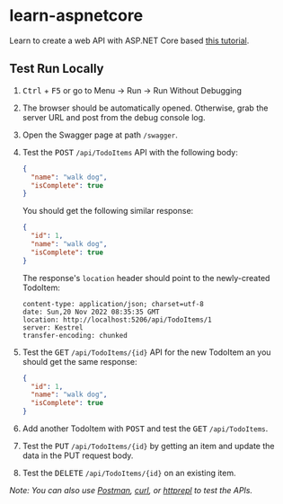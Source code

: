 # learn-aspnetcore

Learn to create a web API with ASP.NET Core based [this tutorial](https://learn.microsoft.com/en-us/aspnet/core/tutorials/first-web-api?view=aspnetcore-7.0&tabs=visual-studio-code).

## Test Run Locally

1. <kbd>Ctrl</kbd> + <kbd>F5</kbd> or go to Menu -> Run -> Run Without Debugging
2. The browser should be automatically opened. Otherwise, grab the server URL and post from the debug console log.
3. Open the Swagger page at path `/swagger`.
4. Test the <kbd>POST</kbd> `/api/TodoItems` API with the following body:

    ```json
    {
      "name": "walk dog",
      "isComplete": true
    }
    ```

    You should get the following similar response:

    ```json
    {
      "id": 1,
      "name": "walk dog",
      "isComplete": true
    }
    ```

    The response's `location` header should point to the newly-created TodoItem:

    ```headers
    content-type: application/json; charset=utf-8 
    date: Sun,20 Nov 2022 08:35:35 GMT 
    location: http://localhost:5206/api/TodoItems/1 
    server: Kestrel 
    transfer-encoding: chunked 
    ```

5. Test the <kbd>GET</kbd> `/api/TodoItems/{id}` API for the new TodoItem an you should get the same response:

    ```json
    {
      "id": 1,
      "name": "walk dog",
      "isComplete": true
    }
    ```

6. Add another TodoItem with <kbd>POST</kbd> and test the <kbd>GET</kbd> `/api/TodoItems`.
7. Test the <kbd>PUT</kbd> `/api/TodoItems/{id}` by getting an item and update the data in the PUT request body.
8. Test the <kbd>DELETE</kbd> `/api/TodoItems/{id}` on an existing item.

_Note: You can also use [Postman](https://www.postman.com/), [curl](https://terminalcheatsheet.com/guides/curl-rest-api), or [httprepl](https://learn.microsoft.com/en-us/aspnet/core/web-api/http-repl/?view=aspnetcore-7.0) to test the APIs._
